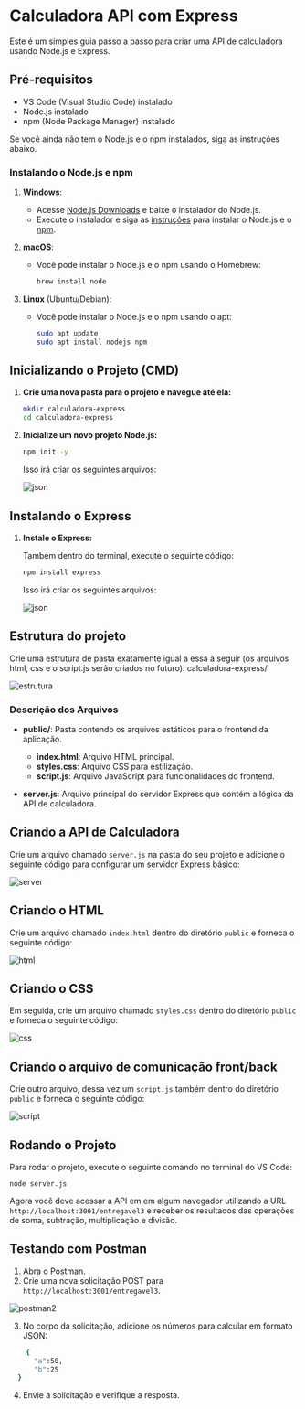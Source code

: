 # Calculadora API com Express

Este é um simples guia passo a passo para criar uma API de calculadora usando Node.js e Express.

## Pré-requisitos

- VS Code (Visual Studio Code) instalado 
- Node.js instalado
- npm (Node Package Manager) instalado

Se você ainda não tem o Node.js e o npm instalados, siga as instruções abaixo.

### Instalando o Node.js e npm

1. **Windows**:
   - Acesse [Node.js Downloads](https://nodejs.org/en/download/) e baixe o instalador do Node.js.
   - Execute o instalador e siga as [instruções](https://www.alura.com.br/artigos/como-instalar-node-js-windows-linux-macos) para instalar o Node.js e o [npm](https://balta.io/blog/node-npm-instalacao-configuracao-e-primeiros-passos).

2. **macOS**:
   - Você pode instalar o Node.js e o npm usando o Homebrew:
     ```bash
     brew install node
     ```

3. **Linux** (Ubuntu/Debian):
   - Você pode instalar o Node.js e o npm usando o apt:
     ```bash
     sudo apt update
     sudo apt install nodejs npm
     ```

## Inicializando o Projeto (CMD)

1. **Crie uma nova pasta para o projeto e navegue até ela:**
    ```bash
    mkdir calculadora-express
    cd calculadora-express
    ```

2. **Inicialize um novo projeto Node.js:**
    ```bash
    npm init -y
    ```

    Isso irá criar os seguintes arquivos:
   
   ![json](imagens/package.jpeg)

## Instalando o Express

1. **Instale o Express:**

   Também dentro do terminal, execute o seguinte código:
   
    ```bash
    npm install express
    ```
    Isso irá criar os seguintes arquivos:
   
   ![json](imagens/package.jpeg)

## Estrutura do projeto

Crie uma estrutura de pasta exatamente igual a essa à seguir (os arquivos html, css e o script.js serão criados no futuro):
calculadora-express/

![estrutura](imagens/estrutura.jpeg)


### Descrição dos Arquivos

- **public/**: Pasta contendo os arquivos estáticos para o frontend da aplicação.
  - **index.html**: Arquivo HTML principal.
  - **styles.css**: Arquivo CSS para estilização.
  - **script.js**: Arquivo JavaScript para funcionalidades do frontend.

- **server.js**: Arquivo principal do servidor Express que contém a lógica da API de calculadora.


## Criando a API de Calculadora

Crie um arquivo chamado `server.js` na pasta do seu projeto e adicione o seguinte código para configurar um servidor Express básico:

![server](imagens/server.jpeg)

## Criando o HTML

Crie um arquivo chamado `index.html` dentro do diretório `public` e forneca o seguinte código:

![html](imagens/html.jpeg)

## Criando o CSS

Em seguida, crie um arquivo chamado `styles.css` dentro do diretório `public` e forneca o seguinte código:

![css](imagens/css.jpeg)

## Criando o arquivo de comunicação front/back

Crie outro arquivo, dessa vez um `script.js` também dentro do  diretório `public` e forneca o seguinte código:

![script](imagens/script.jpeg)


## Rodando o Projeto

Para rodar o projeto, execute o seguinte comando no terminal do VS Code:


`node server.js`


Agora você deve acessar a API em em algum navegador utilizando a URL `http://localhost:3001/entregavel3` e receber os resultados das operações de soma, subtração, multiplicação e divisão.

## Testando com Postman

1. Abra o Postman.
2. Crie uma nova solicitação POST para `http://localhost:3001/entregavel3`.

  ![postman2](imagens/postman2.jpeg)
   
3. No corpo da solicitação, adicione os números para calcular em formato JSON:

   
```bash
    {
      "a":50,
      "b":25
  }
```

4. Envie a solicitação e verifique a resposta.
